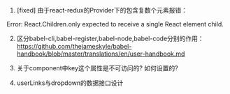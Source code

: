 1. [fixed] 由于react-redux的Provider下的包含复数个元素报错：

Error: React.Children.only expected to receive a single React element child.

2. 区分babel-cli,babel-register,babel-node,babel-code分别的作用：
https://github.com/thejameskyle/babel-handbook/blob/master/translations/en/user-handbook.md

3. 关于component中key这个属性是不可访问的? 如何设置的?

4. userLinks与dropdown的数据接口设计
